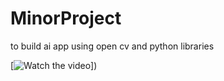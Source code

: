 # MinorProject
to build ai app using open cv and python libraries


[![Watch the video](https://youtu.be/c7uSurB9qAg)])
